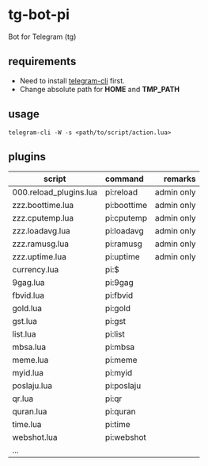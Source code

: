 # tg-bot-pi
Bot for Telegram (tg)

## requirements
* Need to install [telegram-cli](https://github.com/vysheng/tg) first.
* Change absolute path for **HOME** and **TMP_PATH**

## usage
```
telegram-cli -W -s <path/to/script/action.lua>
```

## plugins
| script      | command           | remarks  |
| ------------- |:----------------| -----:|
| 000.reload_plugins.lua | pi:reload | admin only |
| zzz.boottime.lua | pi:boottime | admin only |
| zzz.cputemp.lua     | pi:cputemp | admin only |
| zzz.loadavg.lua     | pi:loadavg | admin only |
| zzz.ramusg.lua     | pi:ramusg | admin only |
| zzz.uptime.lua | pi:uptime | admin only |
| currency.lua | pi:$ | |
| 9gag.lua | pi:9gag | |
| fbvid.lua | pi:fbvid | |
| gold.lua | pi:gold | |
| gst.lua | pi:gst | |
| list.lua | pi:list | |
| mbsa.lua | pi:mbsa | |
| meme.lua | pi:meme | |
| myid.lua | pi:myid | |
| poslaju.lua | pi:poslaju | |
| qr.lua | pi:qr | |
| quran.lua | pi:quran | |
| time.lua | pi:time | |
| webshot.lua | pi:webshot | |
| ... | | |
